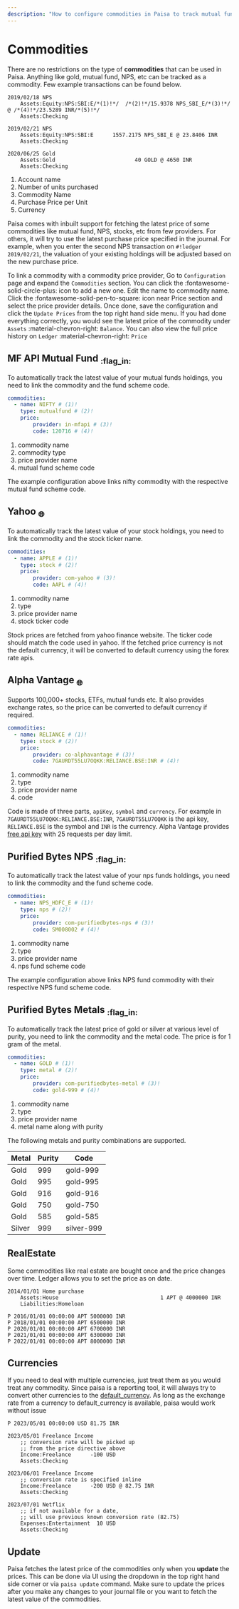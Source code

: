 ```yaml
---
description: "How to configure commodities in Paisa to track mutual funds, stocks, gold, etc."
---
```


# Commodities

There are no restrictions on the type of **commodities** that can be
used in Paisa. Anything like gold, mutual fund, NPS, etc can be
tracked as a commodity. Few example transactions can be found below.

```ledger
2019/02/18 NPS
    Assets:Equity:NPS:SBI:E/*(1)!*/  /*(2)!*/15.9378 NPS_SBI_E/*(3)!*/ @ /*(4)!*/23.5289 INR/*(5)!*/
    Assets:Checking

2019/02/21 NPS
    Assets:Equity:NPS:SBI:E      1557.2175 NPS_SBI_E @ 23.8406 INR
    Assets:Checking

2020/06/25 Gold
    Assets:Gold                         40 GOLD @ 4650 INR
    Assets:Checking
```

1.  Account name
2.  Number of units purchased
3.  Commodity Name
4.  Purchase Price per Unit
5.  Currency

Paisa comes with inbuilt support for fetching the latest price of some
commodities like mutual fund, NPS, stocks, etc from few providers. For
others, it will try to use the latest purchase price specified in the
journal. For example, when you enter the second NPS transaction on
`#!ledger 2019/02/21`, the valuation of your existing holdings will be
adjusted based on the new purchase price.

To link a commodity with a commodity price provider, Go to `Configuration`
page and expand the `Commodities` section. You can click the
:fontawesome-solid-circle-plus: icon to add a new one. Edit the name
to commodity name. Click the :fontawesome-solid-pen-to-square: icon
near Price section and select the price provider details. Once done,
save the configuration and click the `Update Prices` from the top right hand
side menu. If you had done everything correctly, you would see the
latest price of the commodity under `Assets` :material-chevron-right:
`Balance`. You can also view the full price history on `Ledger`
:material-chevron-right: `Price`

## MF API Mutual Fund <sub>:flag_in:</sub>

To automatically track the latest value of your mutual funds holdings,
you need to link the commodity and the fund scheme code.

```yaml
commodities:
  - name: NIFTY # (1)!
    type: mutualfund # (2)!
    price:
        provider: in-mfapi # (3)!
        code: 120716 # (4)!
```

1. commodity name
1. commodity type
1. price provider name
1. mutual fund scheme code

The example configuration above links nifty commodity with the respective
mutual fund scheme code.

## Yahoo <sub>:globe_with_meridians:</sub>

To automatically track the latest value of your stock holdings,
you need to link the commodity and the stock ticker name.

```yaml
commodities:
  - name: APPLE # (1)!
    type: stock # (2)!
    price:
        provider: com-yahoo # (3)!
        code: AAPL # (4)!
```

1. commodity name
1. type
1. price provider name
1. stock ticker code

Stock prices are fetched from yahoo finance website. The ticker code
should match the code used in yahoo. If the fetched price currency is
not the default currency, it will be converted to default currency
using the forex rate apis.

## Alpha Vantage <sub>:globe_with_meridians:</sub>

Supports 100,000+ stocks, ETFs, mutual funds etc. It also provides
exchange rates, so the price can be converted to default currency if
required.

```yaml
commodities:
  - name: RELIANCE # (1)!
    type: stock # (2)!
    price:
        provider: co-alphavantage # (3)!
        code: 7GAURDT55LU7OQKK:RELIANCE.BSE:INR # (4)!
```

1. commodity name
1. type
1. price provider name
1. code

Code is made of three parts, `apiKey`, `symbol` and `currency`. For
example in `7GAURDT55LU7OQKK:RELIANCE.BSE:INR`, `7GAURDT55LU7OQKK` is
the api key, `RELIANCE.BSE` is the symbol and `INR` is the
currency. Alpha Vantage provides [free api key](https://www.alphavantage.co/support/#api-key) with 25 requests per day
limit.

## Purified Bytes NPS <sub>:flag_in:</sub>

To automatically track the latest value of your nps funds holdings,
you need to link the commodity and the fund scheme code.

```yaml
commodities:
  - name: NPS_HDFC_E # (1)!
    type: nps # (2)!
    price:
        provider: com-purifiedbytes-nps # (3)!
        code: SM008002 # (4)!
```

1. commodity name
1. type
1. price provider name
1. nps fund scheme code

The example configuration above links NPS fund commodity with their
respective NPS fund scheme code.

## Purified Bytes Metals <sub>:flag_in:</sub>

To automatically track the latest price of gold or silver at various
level of purity, you need to link the commodity and the metal
code. The price is for 1 gram of the metal.

```yaml
commodities:
  - name: GOLD # (1)!
    type: metal # (2)!
    price:
        provider: com-purifiedbytes-metal # (3)!
        code: gold-999 # (4)!
```

1. commodity name
1. type
1. price provider name
1. metal name along with purity


The following metals and purity combinations are supported.

| Metal  | Purity | Code       |
|--------|--------|------------|
| Gold   | 999    | gold-999   |
| Gold   | 995    | gold-995   |
| Gold   | 916    | gold-916   |
| Gold   | 750    | gold-750   |
| Gold   | 585    | gold-585   |
| Silver | 999    | silver-999 |


## RealEstate

Some commodities like real estate are bought once and the price
changes over time. Ledger allows you to set the price as on date.

```ledger
2014/01/01 Home purchase
    Assets:House                                1 APT @ 4000000 INR
    Liabilities:Homeloan

P 2016/01/01 00:00:00 APT 5000000 INR
P 2018/01/01 00:00:00 APT 6500000 INR
P 2020/01/01 00:00:00 APT 6700000 INR
P 2021/01/01 00:00:00 APT 6300000 INR
P 2022/01/01 00:00:00 APT 8000000 INR
```

## Currencies

If you need to deal with multiple currencies, just treat them as you
would treat any commodity. Since paisa is a reporting tool, it will
always try to convert other currencies to the
[default_currency](./config.md). As long as the exchange rate from a currency to
default\_currency is available, paisa would work without issue

```ledger
P 2023/05/01 00:00:00 USD 81.75 INR

2023/05/01 Freelance Income
    ;; conversion rate will be picked up
    ;; from the price directive above
    Income:Freelance      -100 USD
    Assets:Checking

2023/06/01 Freelance Income
    ;; conversion rate is specified inline
    Income:Freelance      -200 USD @ 82.75 INR
    Assets:Checking

2023/07/01 Netflix
    ;; if not available for a date,
    ;; will use previous known conversion rate (82.75)
    Expenses:Entertainment  10 USD
    Assets:Checking
```

## Update

Paisa fetches the latest price of the commodities only when you
**update** the prices. This can be done via UI using the dropdown in
the top right hand side corner or via `paisa update` command. Make
sure to update the prices after you make any changes to your journal
file or you want to fetch the latest value of the commodities.
